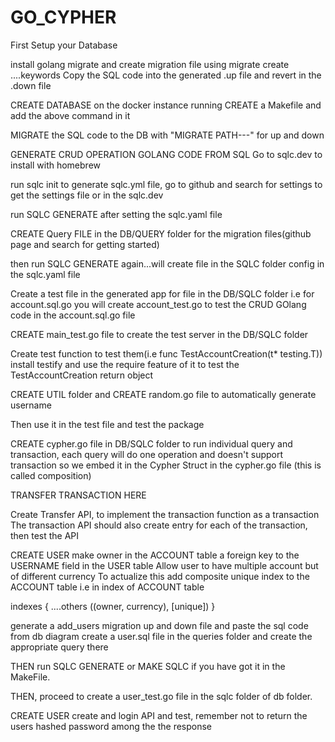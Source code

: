 # GO_CYPHER


First Setup your Database



install golang migrate and create migration file using migrate create ....keywords
Copy the SQL code into the generated .up file and revert in the .down file

CREATE DATABASE on the docker instance running
CREATE a Makefile and add the above command in it

MIGRATE the SQL code to the DB with "MIGRATE PATH---" for up and down

GENERATE CRUD OPERATION GOLANG CODE FROM SQL
Go to sqlc.dev to install with homebrew

run sqlc init to generate sqlc.yml file, go to github and search for settings to get the settings file or in the sqlc.dev

run SQLC GENERATE after setting the sqlc.yaml file

CREATE Query FILE in the DB/QUERY folder for the migration files(github page and search for getting started)

then run SQLC GENERATE again...will create file in the SQLC folder config in the sqlc.yaml file

Create a test file in the generated app for file in the DB/SQLC folder i.e for account.sql.go you will create account_test.go to test the CRUD GOlang code in the account.sql.go file

CREATE main_test.go file to create the test server in the DB/SQLC folder

Create test function to test them(i.e func TestAccountCreation(t* testing.T))
install testify and use the require feature of it to test the TestAccountCreation return object

CREATE UTIL folder and CREATE random.go file to automatically generate username

Then use it in the test file and test the package

CREATE cypher.go file in DB/SQLC folder to run individual query and transaction, each query will do one operation and doesn't support transaction so we embed it in the Cypher Struct in the cypher.go file (this is called composition)


TRANSFER TRANSACTION HERE


Create Transfer API, to implement the transaction function as a transaction
The transaction API should also create entry for each of the transaction, then test the API


CREATE USER 
make owner in the ACCOUNT table a foreign key to the USERNAME field in the USER table
Allow user to have multiple account but of different currency 
To actualize  this add composite unique index to the ACCOUNT table i.e in index of ACCOUNT table 

indexes {
    ....others
    ((owner, currency), [unique])
}

generate a  add_users migration  up and down file and paste the sql code from db diagram 
create a user.sql file in the queries folder and create the appropriate query there

THEN run SQLC GENERATE or MAKE SQLC if you have got it in the MakeFile.

THEN, proceed to create a user_test.go file in the sqlc folder of db folder.

CREATE USER create and login API and test, remember not to return the users hashed password among the the response